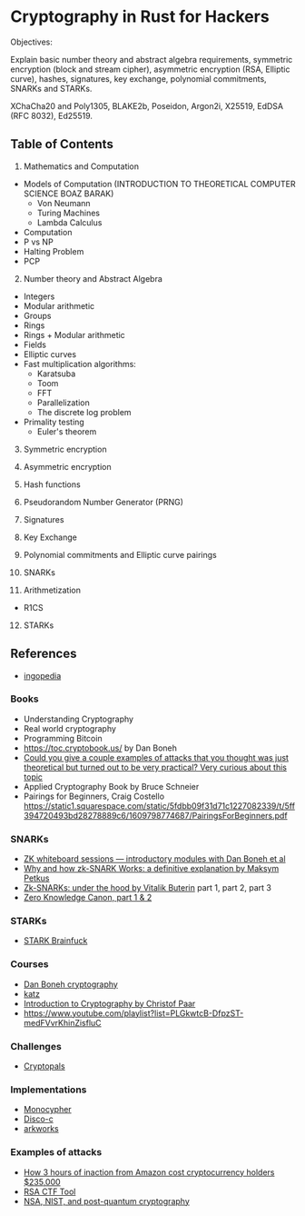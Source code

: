 # Cryptography in Rust for Hackers

Objectives:

Explain basic number theory and abstract algebra requirements, symmetric encryption (block and stream cipher), asymmetric encryption (RSA, Elliptic curve), hashes, signatures, key exchange, polynomial commitments, SNARKs and STARKs.

XChaCha20 and Poly1305, BLAKE2b, Poseidon, Argon2i, X25519, EdDSA (RFC 8032), Ed25519.

## Table of Contents

1. Mathematics and Computation 
- Models of Computation (INTRODUCTION TO THEORETICAL COMPUTER SCIENCE BOAZ BARAK)
    - Von Neumann
    - Turing Machines
    - Lambda Calculus
- Computation
- P vs NP
- Halting Problem
- PCP

2. Number theory and Abstract Algebra
- Integers
- Modular arithmetic
- Groups
- Rings
- Rings + Modular arithmetic
- Fields
- Elliptic curves
- Fast multiplication algorithms:
    - Karatsuba
    - Toom
    - FFT
    - Parallelization
    - The discrete log problem
- Primality testing
    - Euler's theorem
 
3. Symmetric encryption

4. Asymmetric encryption 

5. Hash functions

6. Pseudorandom Number Generator (PRNG)

7. Signatures

8. Key Exchange

9. Polynomial commitments and Elliptic curve pairings

10. SNARKs

11. Arithmetization
- R1CS

12. STARKs

## References
- [ingopedia](https://github.com/ingonyama-zk/ingopedia)

### Books
- Understanding Cryptography
- Real world cryptography
- Programming Bitcoin
- <https://toc.cryptobook.us/> by Dan Boneh
- [Could you give a couple examples of attacks that you thought was just theoretical but turned out to be very practical? Very curious about this topic](https://news.ycombinator.com/item?id=23384227)
- Applied Cryptography Book by Bruce Schneier
- Pairings for Beginners, Craig Costello <https://static1.squarespace.com/static/5fdbb09f31d71c1227082339/t/5ff394720493bd28278889c6/1609798774687/PairingsForBeginners.pdf>

### SNARKs
- [ZK whiteboard sessions — introductory modules with Dan Boneh et al](https://zkhack.dev/whiteboard/)
- [Why and how zk-SNARK Works: a definitive explanation by Maksym Petkus](https://arxiv.org/pdf/1906.07221.pdf)
- [Zk-SNARKs: under the hood by Vitalik Buterin](https://medium.com/@VitalikButerin/zk-snarks-under-the-hood-b33151a013f6) part 1, part 2, part 3
- [Zero Knowledge Canon, part 1 & 2](https://a16zcrypto.com/zero-knowledge-canon/)

### STARKs
- [STARK Brainfuck](https://aszepieniec.github.io/stark-brainfuck/)

### Courses
- [Dan Boneh cryptography](https://www.coursera.org/learn/cryptography)
- [katz](https://www.coursera.org/learn/crypto)
- [Introduction to Cryptography by Christof Paar](https://www.youtube.com/channel/UC1usFRN4LCMcfIV7UjHNuQg/videos?view=0&sort=da)
- <https://www.youtube.com/playlist?list=PLGkwtcB-DfpzST-medFVvrKhinZisfluC>

### Challenges
- [Cryptopals](https://cryptopals.com/)

### Implementations
- [Monocypher](https://monocypher.org/)
- [Disco-c](https://github.com/mimoo/disco-c)
- [arkworks](https://github.com/arkworks-rs)

### Examples of attacks
- [How 3 hours of inaction from Amazon cost cryptocurrency holders $235,000](https://arstechnica.com/information-technology/2022/09/how-3-hours-of-inaction-from-amazon-cost-cryptocurrency-holders-235000/)
- [RSA CTF Tool](https://github.com/RsaCtfTool/RsaCtfTool)
- [NSA, NIST, and post-quantum cryptography](https://blog.cr.yp.to/20220805-nsa.html)
